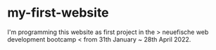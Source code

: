 # my-first-website
I'm programming this website as first project in the > neuefische web development bootcamp < from 31th January ~ 28th April 2022.
